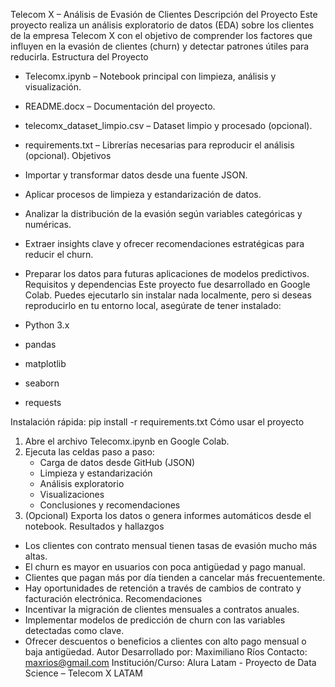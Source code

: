 Telecom X – Análisis de Evasión de Clientes
Descripción del Proyecto
Este proyecto realiza un análisis exploratorio de datos (EDA) sobre los clientes de la empresa Telecom X con el objetivo de comprender los factores que influyen en la evasión de clientes (churn) y detectar patrones útiles para reducirla.
Estructura del Proyecto
- Telecomx.ipynb – Notebook principal con limpieza, análisis y visualización.
- README.docx – Documentación del proyecto.
- telecomx_dataset_limpio.csv – Dataset limpio y procesado (opcional).
- requirements.txt – Librerías necesarias para reproducir el análisis (opcional).
Objetivos
- Importar y transformar datos desde una fuente JSON.
- Aplicar procesos de limpieza y estandarización de datos.
- Analizar la distribución de la evasión según variables categóricas y numéricas.
- Extraer insights clave y ofrecer recomendaciones estratégicas para reducir el churn.
- Preparar los datos para futuras aplicaciones de modelos predictivos.
Requisitos y dependencias
Este proyecto fue desarrollado en Google Colab. Puedes ejecutarlo sin instalar nada localmente, pero si deseas reproducirlo en tu entorno local, asegúrate de tener instalado:

- Python 3.x
- pandas
- matplotlib
- seaborn
- requests

Instalación rápida:
pip install -r requirements.txt
Cómo usar el proyecto
1. Abre el archivo Telecomx.ipynb en Google Colab.
2. Ejecuta las celdas paso a paso:
   - Carga de datos desde GitHub (JSON)
   - Limpieza y estandarización
   - Análisis exploratorio
   - Visualizaciones
   - Conclusiones y recomendaciones
3. (Opcional) Exporta los datos o genera informes automáticos desde el notebook.
Resultados y hallazgos
- Los clientes con contrato mensual tienen tasas de evasión mucho más altas.
- El churn es mayor en usuarios con poca antigüedad y pago manual.
- Clientes que pagan más por día tienden a cancelar más frecuentemente.
- Hay oportunidades de retención a través de cambios de contrato y facturación electrónica.
Recomendaciones
- Incentivar la migración de clientes mensuales a contratos anuales.
- Implementar modelos de predicción de churn con las variables detectadas como clave.
- Ofrecer descuentos o beneficios a clientes con alto pago mensual o baja antigüedad.
Autor
Desarrollado por: Maximiliano Ríos
Contacto: maxrios@gmail.com
Institución/Curso: Alura Latam - Proyecto de Data Science – Telecom X LATAM

